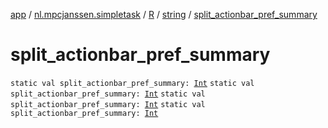 [app](../../../index.md) / [nl.mpcjanssen.simpletask](../../index.md) / [R](../index.md) / [string](index.md) / [split_actionbar_pref_summary](.)

# split_actionbar_pref_summary

`static val split_actionbar_pref_summary: `[`Int`](https://kotlinlang.org/api/latest/jvm/stdlib/kotlin/-int/index.html)
`static val split_actionbar_pref_summary: `[`Int`](https://kotlinlang.org/api/latest/jvm/stdlib/kotlin/-int/index.html)
`static val split_actionbar_pref_summary: `[`Int`](https://kotlinlang.org/api/latest/jvm/stdlib/kotlin/-int/index.html)
`static val split_actionbar_pref_summary: `[`Int`](https://kotlinlang.org/api/latest/jvm/stdlib/kotlin/-int/index.html)